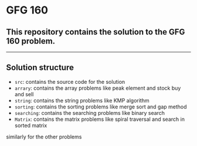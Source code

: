 # GFG 160

## This repository contains the solution to the GFG 160 problem.

---

## Solution structure

- `src`: contains the source code for the solution
- `arrary`: contains the array problems like peak element and stock buy and sell
- `string`: contains the string problems like KMP algorithm
- `sorting`: contains the sorting problems like merge sort and gap method
- `searching`: contains the searching problems like binary search
- `Matrix`: contains the matrix problems like spiral traversal and search in sorted matrix

similarly for the other problems
